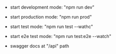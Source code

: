 - start development mode: "npm run dev"
- start production mode: "npm run prod"
- start test mode: "npm run test --wathc"
- start e2e test mode: "npm run test:e2e --watch"

- swagger docs at "/api" path
